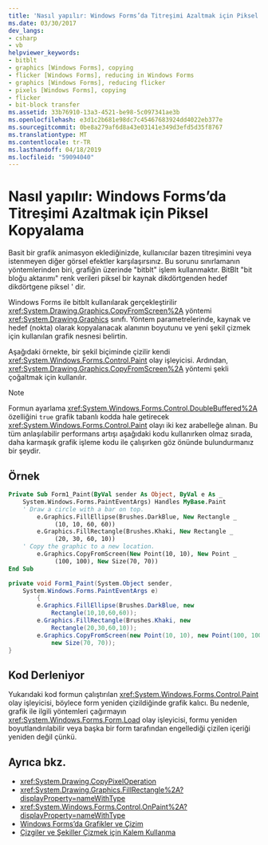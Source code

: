 ```yaml
---
title: 'Nasıl yapılır: Windows Forms’da Titreşimi Azaltmak için Piksel Kopyalama'
ms.date: 03/30/2017
dev_langs:
- csharp
- vb
helpviewer_keywords:
- bitblt
- graphics [Windows Forms], copying
- flicker [Windows Forms], reducing in Windows Forms
- graphics [Windows Forms], reducing flicker
- pixels [Windows Forms], copying
- flicker
- bit-block transfer
ms.assetid: 33b76910-13a3-4521-be98-5c097341ae3b
ms.openlocfilehash: e3d1c2b681e98dc7c45467683924dd4022eb377e
ms.sourcegitcommit: 0be8a279af6d8a43e03141e349d3efd5d35f8767
ms.translationtype: MT
ms.contentlocale: tr-TR
ms.lasthandoff: 04/18/2019
ms.locfileid: "59094040"
---
```

# <a name="how-to-copy-pixels-for-reducing-flicker-in-windows-forms"></a>Nasıl yapılır: Windows Forms’da Titreşimi Azaltmak için Piksel Kopyalama
Basit bir grafik animasyon eklediğinizde, kullanıcılar bazen titreşimini veya istenmeyen diğer görsel efektler karşılaşırsınız. Bu sorunu sınırlamanın yöntemlerinden biri, grafiğin üzerinde "bitblt" işlem kullanmaktır. BitBlt "bit bloğu aktarımı" renk verileri piksel bir kaynak dikdörtgenden hedef dikdörtgene piksel ' dir.  
  
 Windows Forms ile bitblt kullanılarak gerçekleştirilir <xref:System.Drawing.Graphics.CopyFromScreen%2A> yöntemi <xref:System.Drawing.Graphics> sınıfı. Yöntem parametrelerinde, kaynak ve hedef (nokta) olarak kopyalanacak alanının boyutunu ve yeni şekil çizmek için kullanılan grafik nesnesi belirtin.  
  
 Aşağıdaki örnekte, bir şekil biçiminde çizilir kendi <xref:System.Windows.Forms.Control.Paint> olay işleyicisi. Ardından, <xref:System.Drawing.Graphics.CopyFromScreen%2A> yöntemi şekli çoğaltmak için kullanılır.  
  
> [!NOTE]
>  Formun ayarlama <xref:System.Windows.Forms.Control.DoubleBuffered%2A> özelliğini `true` grafik tabanlı kodda hale getirecek <xref:System.Windows.Forms.Control.Paint> olayı iki kez arabelleğe alınan. Bu tüm anlaşılabilir performans artışı aşağıdaki kodu kullanırken olmaz sırada, daha karmaşık grafik işleme kodu ile çalışırken göz önünde bulundurmanız bir şeydir.  
  
## <a name="example"></a>Örnek  
  
```vb  
Private Sub Form1_Paint(ByVal sender As Object, ByVal e As _  
    System.Windows.Forms.PaintEventArgs) Handles MyBase.Paint  
    ' Draw a circle with a bar on top.  
        e.Graphics.FillEllipse(Brushes.DarkBlue, New Rectangle _  
             (10, 10, 60, 60))  
        e.Graphics.FillRectangle(Brushes.Khaki, New Rectangle _  
             (20, 30, 60, 10))  
    ' Copy the graphic to a new location.  
        e.Graphics.CopyFromScreen(New Point(10, 10), New Point _  
             (100, 100), New Size(70, 70))  
End Sub  
```  
  
```csharp  
private void Form1_Paint(System.Object sender,  
    System.Windows.Forms.PaintEventArgs e)  
        {  
        e.Graphics.FillEllipse(Brushes.DarkBlue, new  
            Rectangle(10,10,60,60));  
        e.Graphics.FillRectangle(Brushes.Khaki, new  
            Rectangle(20,30,60,10));  
        e.Graphics.CopyFromScreen(new Point(10, 10), new Point(100, 100),   
            new Size(70, 70));  
}  
```  
  
## <a name="compiling-the-code"></a>Kod Derleniyor  
 Yukarıdaki kod formun çalıştırılan <xref:System.Windows.Forms.Control.Paint> olay işleyicisi, böylece form yeniden çizildiğinde grafik kalıcı. Bu nedenle, grafik ile ilgili yöntemleri çağırmayın <xref:System.Windows.Forms.Form.Load> olay işleyicisi, formu yeniden boyutlandırılabilir veya başka bir form tarafından engellediği çizilen içeriği yeniden değil çünkü.  
  
## <a name="see-also"></a>Ayrıca bkz.

- <xref:System.Drawing.CopyPixelOperation>
- <xref:System.Drawing.Graphics.FillRectangle%2A?displayProperty=nameWithType>
- <xref:System.Windows.Forms.Control.OnPaint%2A?displayProperty=nameWithType>
- [Windows Forms’da Grafikler ve Çizim](graphics-and-drawing-in-windows-forms.md)
- [Çizgiler ve Şekiller Çizmek için Kalem Kullanma](using-a-pen-to-draw-lines-and-shapes.md)
